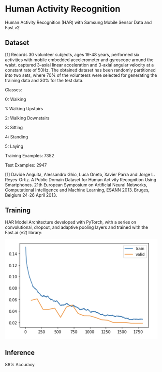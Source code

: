 # Human Activity Recognition
 Human Activity Recognition (HAR) with Samsung Mobile Sensor Data and Fast v2

 
## Dataset

[1] Records 30 volunteer subjects, ages 19-48 years, performed six activities with mobile embedded accelerometer and gyroscope around the waist. captured 3-axial linear acceleration and 3-axial angular velocity at a constant rate of 50Hz. The obtained dataset has been randomly partitioned into two sets, where 70% of the volunteers were selected for generating the training data and 30% for the test data.

Classes:


0: Walking

1: Walking Upstairs

2: Walking Downstairs

3: Sitting

4: Standing

5: Laying


Training Examples: 7352

Test Examples: 2947

[1] Davide Anguita, Alessandro Ghio, Luca Oneto, Xavier Parra and Jorge L. Reyes-Ortiz. 
A Public Domain Dataset for Human Activity Recognition Using Smartphones. 
21th European Symposium on Artificial Neural Networks, Computational Intelligence and Machine Learning, ESANN 2013. Bruges, Belgium 24-26 April 2013.

## Training

HAR Model Architecture developed with PyTorch, with 
a series on convolutional, dropout, and adaptive pooling layers and trained with the Fast.ai (v2) library:

<img src="9DAF9945-70FE-424D-8D2E-86F8E2C8C1BF.jpeg" />

## Inference

88% Accuracy
